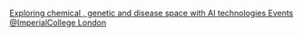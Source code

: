 [Exploring chemical , genetic and disease space with AI technologies   Events   @ImperialCollege London](https://qi.tc/qi/113116)